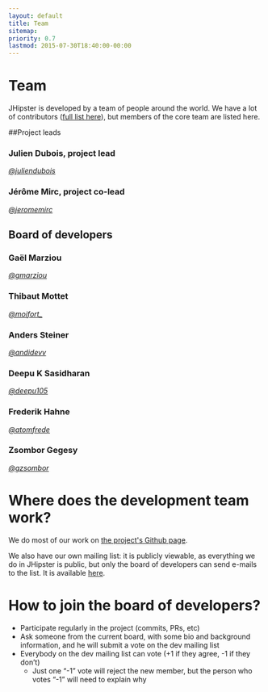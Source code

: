 ```yaml
---
layout: default
title: Team
sitemap:
priority: 0.7
lastmod: 2015-07-30T18:40:00-00:00
---
```


# <i class="fa fa-coffee"></i> Team

JHipster is developed by a team of people around the world. We have a lot of contributors ([full list here](https://github.com/jhipster/generator-jhipster/graphs/contributors)), but members of the core team are listed here.

##Project leads

### Julien Dubois, project lead
_[@juliendubois](https://twitter.com/juliendubois)_

### Jérôme Mirc, project co-lead
_[@jeromemirc](https://twitter.com/jeromemirc)_

## Board of developers

### Gaël Marziou
_[@gmarziou](https://twitter.com/gmarziou)_

### Thibaut Mottet
_[@moifort_](https://twitter.com/moifort_)_

### Anders Steiner
_[@andidevv](https://twitter.com/andidevv)_

### Deepu K Sasidharan
_[@deepu105](https://twitter.com/deepu105)_

### Frederik Hahne
_[@atomfrede](https://twitter.com/atomfrede)_

### Zsombor Gegesy
_[@gzsombor](https://twitter.com/gzsombor)_


# Where does the development team work?

We do most of our work on [the project's Github page](https://github.com/jhipster/generator-jhipster).

We also have our own mailing list: it is publicly viewable, as everything we do in JHipster is public, but only the board of developers can send e-mails to the list. It is available [here](https://groups.google.com/forum/?hl=en#!forum/jhipster-dev).

# How to join the board of developers?

- Participate regularly in the project (commits, PRs, etc)
- Ask someone from the current board, with some bio and background information, and he will submit a vote on the dev mailing list
- Everybody on the dev mailing list can vote (+1 if they agree, -1 if they don’t)
    - Just one “-1” vote will reject the new member, but the person who votes “-1” will need to explain why
